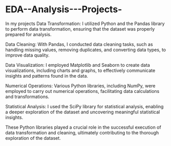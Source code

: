 # EDA--Analysis---Projects-
In my projects 
Data Transformation: I utilized Python and the Pandas library to perform data transformation, ensuring that the dataset was properly prepared for analysis.

Data Cleaning: With Pandas, I conducted data cleaning tasks, such as handling missing values, removing duplicates, and converting data types, to improve data quality.

Data Visualization: I employed Matplotlib and Seaborn to create data visualizations, including charts and graphs, to effectively communicate insights and patterns found in the data.

Numerical Operations: Various Python libraries, including NumPy, were employed to carry out numerical operations, facilitating data calculations and transformations.

Statistical Analysis: I used the SciPy library for statistical analysis, enabling a deeper exploration of the dataset and uncovering meaningful statistical insights.

These Python libraries played a crucial role in the successful execution of data transformation and cleaning, ultimately contributing to the thorough exploration of the dataset.

